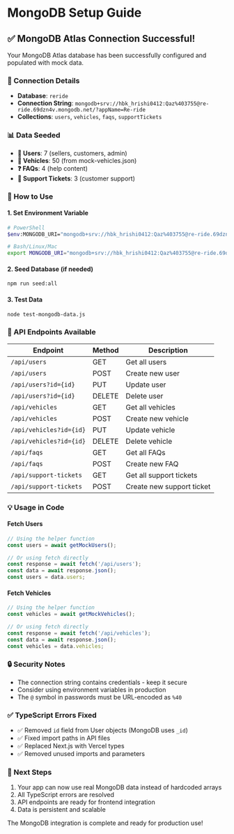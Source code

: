 # MongoDB Setup Guide

## ✅ MongoDB Atlas Connection Successful!

Your MongoDB Atlas database has been successfully configured and populated with mock data.

### 🔗 Connection Details
- **Database**: `reride`
- **Connection String**: `mongodb+srv://hbk_hrishi0412:Qaz%403755@re-ride.69dzn4v.mongodb.net/?appName=Re-ride`
- **Collections**: `users`, `vehicles`, `faqs`, `supportTickets`

### 📊 Data Seeded
- **👥 Users**: 7 (sellers, customers, admin)
- **🚗 Vehicles**: 50 (from mock-vehicles.json)
- **❓ FAQs**: 4 (help content)
- **🎫 Support Tickets**: 3 (customer support)

### 🚀 How to Use

#### 1. Set Environment Variable
```bash
# PowerShell
$env:MONGODB_URI="mongodb+srv://hbk_hrishi0412:Qaz%403755@re-ride.69dzn4v.mongodb.net/?appName=Re-ride"

# Bash/Linux/Mac
export MONGODB_URI="mongodb+srv://hbk_hrishi0412:Qaz%403755@re-ride.69dzn4v.mongodb.net/?appName=Re-ride"
```

#### 2. Seed Database (if needed)
```bash
npm run seed:all
```

#### 3. Test Data
```bash
node test-mongodb-data.js
```

### 🔧 API Endpoints Available

| Endpoint | Method | Description |
|----------|--------|-------------|
| `/api/users` | GET | Get all users |
| `/api/users` | POST | Create new user |
| `/api/users?id={id}` | PUT | Update user |
| `/api/users?id={id}` | DELETE | Delete user |
| `/api/vehicles` | GET | Get all vehicles |
| `/api/vehicles` | POST | Create new vehicle |
| `/api/vehicles?id={id}` | PUT | Update vehicle |
| `/api/vehicles?id={id}` | DELETE | Delete vehicle |
| `/api/faqs` | GET | Get all FAQs |
| `/api/faqs` | POST | Create new FAQ |
| `/api/support-tickets` | GET | Get all support tickets |
| `/api/support-tickets` | POST | Create new support ticket |

### 💡 Usage in Code

#### Fetch Users
```typescript
// Using the helper function
const users = await getMockUsers();

// Or using fetch directly
const response = await fetch('/api/users');
const data = await response.json();
const users = data.users;
```

#### Fetch Vehicles
```typescript
// Using the helper function
const vehicles = await getMockVehicles();

// Or using fetch directly
const response = await fetch('/api/vehicles');
const data = await response.json();
const vehicles = data.vehicles;
```

### 🔒 Security Notes
- The connection string contains credentials - keep it secure
- Consider using environment variables in production
- The `@` symbol in passwords must be URL-encoded as `%40`

### ✅ TypeScript Errors Fixed
- ✅ Removed `id` field from User objects (MongoDB uses `_id`)
- ✅ Fixed import paths in API files
- ✅ Replaced Next.js with Vercel types
- ✅ Removed unused imports and parameters

### 🎯 Next Steps
1. Your app can now use real MongoDB data instead of hardcoded arrays
2. All TypeScript errors are resolved
3. API endpoints are ready for frontend integration
4. Data is persistent and scalable

The MongoDB integration is complete and ready for production use!